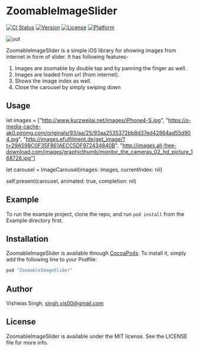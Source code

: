 # ZoomableImageSlider

[![CI Status](http://img.shields.io/travis/vishwas00/ZoomableImageSlider.svg?style=flat)](https://travis-ci.org/vishwas00/ZoomableImageSlider)
[![Version](https://img.shields.io/cocoapods/v/ZoomableImageSlider.svg?style=flat)](http://cocoapods.org/pods/ZoomableImageSlider)
[![License](https://img.shields.io/cocoapods/l/ZoomableImageSlider.svg?style=flat)](http://cocoapods.org/pods/ZoomableImageSlider)
[![Platform](https://img.shields.io/cocoapods/p/ZoomableImageSlider.svg?style=flat)](http://cocoapods.org/pods/ZoomableImageSlider)




![out](https://user-images.githubusercontent.com/12559049/28767394-2345ab82-75f1-11e7-8077-e805a49b9924.gif)


ZoomableImageSlider is a simple iOS library for showing images from internet in form of slider. It has following features-

1. Images are zoomable by double tap and by panning the finger as well.
2. Images are loaded from url (from internet).
3. Shows the image index as well.
4. Close the carousel by simply swiping down




## Usage

let images = ["http://www.kurzweilai.net/images/iPhone4-S.jpg", "https://s-media-cache-ak0.pinimg.com/originals/93/aa/25/93aa2535372bb8d37ed42864ad55d904.jpg", "http://images.efulfilment.de/get_image/?t=29A598C0F35F861AECC5DF972434840B", "http://images.all-free-download.com/images/graphicthumb/monitor_the_cameras_02_hd_picture_168726.jpg"]

let carousel = ImageCarousel(images: images, currentIndex: nil)

self.present(carousel, animated: true, completion: nil)




## Example

To run the example project, clone the repo, and run `pod install` from the Example directory first.


## Installation

ZoomableImageSlider is available through [CocoaPods](http://cocoapods.org). To install
it, simply add the following line to your Podfile:

```ruby
pod "ZoomableImageSlider"
```

## Author

Vishwas Singh, singh.vis00@gmail.com

## License

ZoomableImageSlider is available under the MIT license. See the LICENSE file for more info.
